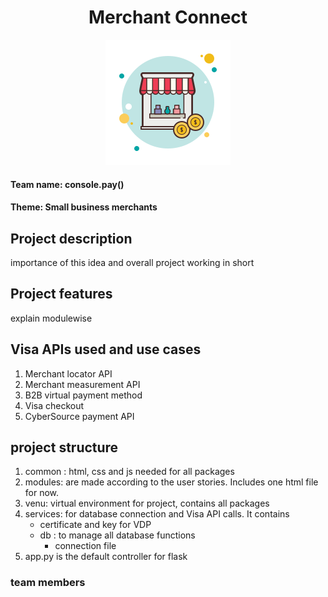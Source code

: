 <h1 align ="center">Merchant Connect</h1>
<p align="center">
<img src="common/img/shop.png"/>
 </p>

#### __Team name:__ console.pay() ####
#### __Theme:__ Small business merchants ####

## Project description ##
importance of this idea and overall project working in short
## Project features ##
explain modulewise
## Visa APIs used and use cases ##
1. Merchant locator API
2. Merchant measurement API
3. B2B virtual payment method
4. Visa checkout
5. CyberSource payment API

## project structure ##
1. common : html, css and js needed for all packages
2. modules: are made according to the user stories. Includes one html file for now.
3. venu: virtual environment for project, contains all packages
4. services: for database connection and Visa API calls. It contains
    - certificate and key for VDP
    - db : to manage all database functions 
      - connection file
5. app.py is the default controller for flask

### team members ###

